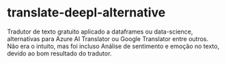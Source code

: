 # translate-deepl-alternative
Tradutor de texto gratuito aplicado a dataframes ou data-science, alternativas para Azure AI Translator ou Google Translator entre outros.  
Não era o intuito, mas foi incluso Análise de sentimento e emoção no texto, devido ao bom resultado do tradutor.